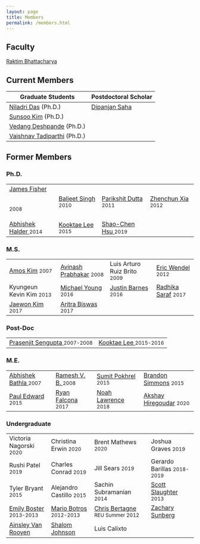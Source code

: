 ```yaml
---
layout: page
title: Members
permalink: /members.html
---
```


## Faculty

[Raktim Bhattacharya](http://engineering.tamu.edu/aerospace/people/rbhattacharya)
<!--- [Full CV](/pdfs/raktim-cv.pdf) -->

## Current Members

| **Graduate Students** | **Postdoctoral Scholar** | 
|-|-|
| [Niladri Das](https://www.linkedin.com/in/niladri-das) (Ph.D.) | [Dipanjan Saha](http://linkedin.com/in/dipanjan-saha-37b53829) |
| [Sunsoo Kim](https://www.linkedin.com/in/sunsoo-kim-1222a511b) (Ph.D.)   
| [Vedang Deshpande](https://www.linkedin.com/in/vedang-deshpande) (Ph.D.) 
| [Vaishnav Tadiparthi](https://www.linkedin.com/in/vaishnav-tadiparthi-0453b923) (Ph.D.) 

## Former Members
### Ph.D.

<table>
  <tr>
    <td><a href="https://www.linkedin.com/in/james-fisher-0ba9798b">James Fisher</a> <p class="small"><br><small>2008</small></p></td>
    <td><a href="https://www.linkedin.com/in/baljeet-singh-9039b818">Baljeet Singh</a> <span class="brsmall"></span> <small>2010</small></td>
    <td><a href ="https://www.linkedin.com/in/parikshit-dutta-7a862b13"> Parikshit Dutta </a> <span class="brsmall"></span> <small>2011</small></td>
    <td><a href ="http://www.linkedin.com/pub/zhenchun-xia/10/633/129"> Zhenchun Xia </a><span class="brsmall"></span> <small>2012</small></td>
  </tr>
    <tr>
    <td><a href = "https://www.abhishekhalder.org">Abhishek Halder </a> <span class="brsmall"></span> <small>2014</small></td>
    <td><a href ="https://sites.google.com/view/kooktaelee"> Kooktae Lee </a> <span class="brsmall"></span> <small>2015</small> </td>
     <td><a href ="https://www.linkedin.com/in/shaochenhsu"> Shao-Chen Hsu </a> <span class="brsmall"></span> <small>2019</small></td>
    </tr>
</table>

### M.S.

<table>
  <tr>
    <td><a href="http://www.linkedin.com/pub/amos-kim/2b/63a/69"> Amos Kim</a><span class="brsmall"></span> <small>2007</small> </td> 
    <td><a href="http://www.linkedin.com/pub/avinash-prabhakar/4/3b3/464"> Avinash Prabhakar</a><span class="brsmall"></span> <small>2008</small> </td> 
    <td>Luis Arturo Ruiz Brito <span class="brsmall"></span> <small>2009</small></td>
    <td><a href="http://www.linkedin.com/in/ericdbw">Eric Wendel </a> <span class="brsmall"></span> <small>2012</small></td>
  </tr>
    <tr>
     <td>Kyungeun Kevin Kim <span class="brsmall"></span> <small>2013</small></td>
     <td><a href = "http://www.linkedin.com/pub/michael-young/76/119/738?trk=pub-pbmap">Michael Young</a> <span class="brsmall"></span> <small>2016</small></td>
     <td><a href = "https://www.linkedin.com/in/justinbarnes2013">Justin Barnes</a> <span class="brsmall"></span> <small>2016</small> </td>
     <td><a href = "https://in.linkedin.com/in/radhika-saraf-93232498">Radhika Saraf</a> <span class="brsmall"></span> <small>2017</small></td>
    </tr>
    <tr>
    <td><a href = "https://www.linkedin.com/in/jwkim8804">Jaewon Kim</a><span class="brsmall"></span> <small>2017</small></td>
    <td><a href = "https://www.linkedin.com/in/aritrabiswas">Aritra Biswas</a><span class="brsmall"></span> <small>2017</small></td>
    </tr>
</table>

### Post-Doc

<table>
<tr>
<td> <a href = "http://www.linkedin.com/in/prasenjitsengupta">Prasenjit Sengupta </a> <span class="brsmall"></span> <small>2007-2008</small></td>
<td> <a href = "https://sites.google.com/view/kooktaelee">Kooktae Lee </a> <span class="brsmall"></span> <small>2015-2016</small></td>
</tr>
</table>

### M.E.

<table>
<tr>
<td><a href="https://www.linkedin.com/in/abhishekbathla"> Abhishek Bathla </a><span class="brsmall"></span> <small> 2007</small></td>
<td><a href="https://www.linkedin.com/in/vbramesh"> Ramesh V. B. </a> <span class="brsmall"></span> <small> 2008</small></td>
<td><a href="https://www.linkedin.com/in/sumit-pokhrel-a60a7a66">Sumit Pokhrel</a><span class="brsmall"></span> <small> 2015</small></td>
<td><a href="https://www.linkedin.com/in/brandon-simmons-928637b2">Brandon Simmons</a> <span class="brsmall"></span> <small> 2015</small></td>
</tr>
<tr>
<td><a href="https://www.linkedin.com/in/pauldedward">Paul Edward </a> <span class="brsmall"></span> <small>2015</small></td>
<td><a href="https://www.linkedin.com/in/ryan-falcona-952316146/">Ryan Falcona</a> <span class="brsmall"></span> <small> 2017</small></td>
<td><a href="https://www.linkedin.com/in/noah-lawrence-abab34171">Noah Lawrence</a> <span class="brsmall"></span> <small> 2018</small></td>
<td><a href="https://www.linkedin.com/in/akshay-hiregoudar/">Akshay Hiregoudar</a> <span class="brsmall"></span> <small> 2020</small></td>
</tr>
</table>

### Undergraduate 
<table>
<tr>
      <td>Victoria Nagorski <span class="brsmall"></span> <small>2020</small></td>
      <td>Christina Erwin <span class="brsmall"></span> <small>2020</small></td>
      <td>Brent Mathews <span class="brsmall"></span> <small>2020</small></td>
      <td>Joshua Graves <span class="brsmall"></span> <small>2019</small></td>
    </tr>
    <tr>
      <td>Rushi Patel <span class="brsmall"></span> <small>2019</small></td>
      <td>Charles Conrad <span class="brsmall"></span> <small>2019</small></td>
      <td>Jill Sears <span class="brsmall"></span> <small>2019</small></td>
      <td>Gerardo Barillas <span class="brsmall"></span> <small>2018-2019</small></td>
    </tr>
    <tr>
      <td>Tyler Bryant <span class="brsmall"></span> <small>2015</small></td>
      <td>Alejandro Castillo <span class="brsmall"></span> <small>2015</small></td>
      <td>Sachin Subramanian <span class="brsmall"></span> <small>2014</small></td>
      <td><a href="http://www.linkedin.com/pub/scott-slaughter/31/4a9/ba0">Scott Slaughter</a> <span class="brsmall"></span> <small>2013</small></td>
    </tr>
    <tr>
      <td><a href="http://www.linkedin.com/pub/emily-boster/80/183/b89">Emily Boster</a> <span class="brsmall"></span> <small>2013-2013</small></td>
      <td><a href="http://www.linkedin.com/pub/mario-botros/51/6b2/559">Mario Botros</a> <span class="brsmall"></span> <small>2012-2013</small></td>
      <td><a href="http://www.linkedin.com/pub/christopher-bertagne/63/2b9/711">Chris Bertagne</a> <span class="brsmall"></span> <small>REU Summer 2012</small></td>
      <td><a href="http://www.linkedin.com/pub/zachary-sunberg/24/669/540">Zachary Sunberg</a><span class="brsmall"></span> <small> </small></td>
    </tr>
    <tr>
      <td><a href="http://www.linkedin.com/pub/ainsley-van-rooyen/32/59b/715">Ainsley Van Rooyen</a><span class="brsmall"></span> <small> </small></td>
      <td><a href="http://www.linkedin.com/pub/shalom-johnson/25/135/55">Shalom Johnson</a><span class="brsmall"></span> <small> </small></td>
      <td>Luis Calixto <span class="brsmall"></span> <small> </small></td>
    </tr>
</table>
